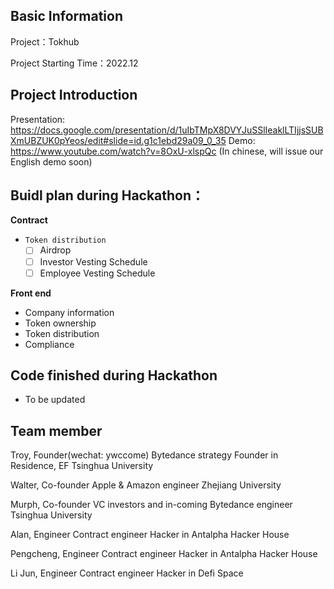 ## Basic Information

Project：Tokhub

Project Starting Time：2022.12

## Project Introduction

Presentation: https://docs.google.com/presentation/d/1uIbTMpX8DVYJuSSlIeaklLTIjjsSUBXmUBZUK0pYeos/edit#slide=id.g1c1ebd29a09_0_35
Demo: https://www.youtube.com/watch?v=8OxU-xlspQc (In chinese, will issue our English demo soon)

## Buidl plan during Hackathon：

**Contract**

- `Token distribution`
  - [ ] Airdrop
  - [ ] Investor Vesting Schedule
  - [ ] Employee Vesting Schedule

**Front end**

- Company information
- Token ownership
- Token distribution
- Compliance

## Code finished during Hackathon

- To be updated

## Team member

Troy, Founder(wechat: ywccome)
Bytedance strategy
Founder in Residence, EF
Tsinghua University

Walter, Co-founder
Apple & Amazon engineer
Zhejiang University

Murph, Co-founder
VC investors and in-coming Bytedance engineer
Tsinghua University

Alan, Engineer
Contract engineer
Hacker in Antalpha Hacker House

Pengcheng, Engineer
Contract engineer
Hacker in Antalpha Hacker House

Li Jun, Engineer
Contract engineer
Hacker in Defi Space
